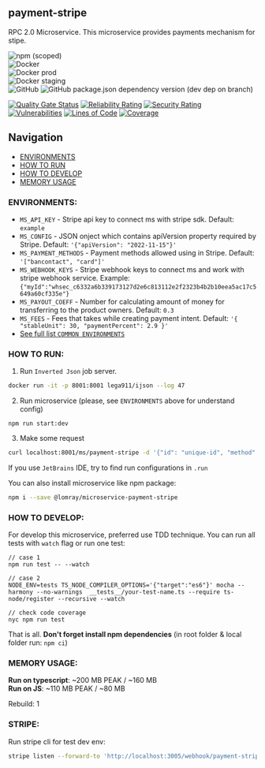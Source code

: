 payment-stripe
-------------------

RPC 2.0 Microservice.
This microservice provides payments mechanism for stipe.

![npm (scoped)](https://img.shields.io/npm/v/@lomray/microservice-payment-stripe)  
![Docker](https://img.shields.io/npm/v/@lomray/microservice-payment-stripe?label=docker)  
![Docker prod](https://img.shields.io/badge/Docker%20prod-%3Alatest-blue)  
![Docker staging](https://img.shields.io/badge/Docker%20staging-%3Alatest--staging-orange)  
![GitHub](https://img.shields.io/github/license/Lomray-Software/microservices)
![GitHub package.json dependency version (dev dep on branch)](https://img.shields.io/github/package-json/dependency-version/Lomray-Software/microservices/dev/typescript/staging)

[![Quality Gate Status](https://sonarcloud.io/api/project_badges/measure?project=microservice-payment-stripe&metric=alert_status)](https://sonarcloud.io/summary/new_code?id=microservice-payment-stripe)
[![Reliability Rating](https://sonarcloud.io/api/project_badges/measure?project=microservice-payment-stripe&metric=reliability_rating)](https://sonarcloud.io/summary/new_code?id=microservice-payment-stripe)
[![Security Rating](https://sonarcloud.io/api/project_badges/measure?project=microservice-payment-stripe&metric=security_rating)](https://sonarcloud.io/summary/new_code?id=microservice-payment-stripe)
[![Vulnerabilities](https://sonarcloud.io/api/project_badges/measure?project=microservice-payment-stripe&metric=vulnerabilities)](https://sonarcloud.io/summary/new_code?id=microservice-payment-stripe)
[![Lines of Code](https://sonarcloud.io/api/project_badges/measure?project=microservice-payment-stripe&metric=ncloc)](https://sonarcloud.io/summary/new_code?id=microservice-payment-stripe)
[![Coverage](https://sonarcloud.io/api/project_badges/measure?project=microservice-payment-stripe&metric=coverage)](https://sonarcloud.io/summary/new_code?id=microservice-payment-stripe)

## Navigation
- [ENVIRONMENTS](#environments)
- [HOW TO RUN](#how-to-run)
- [HOW TO DEVELOP](#how-to-develop)
- [MEMORY USAGE](#memory-usage)

### <a id="environments"></a>ENVIRONMENTS:
- `MS_API_KEY` - Stripe api key to connect ms with stripe sdk. Default: `example`
- `MS_CONFIG` - JSON onject which contains apiVersion property required by Stripe. Default: `'{"apiVersion": "2022-11-15"}'`
- `MS_PAYMENT_METHODS` - Payment methods allowed using in Stripe. Default: `'["bancontact", "card"]'`
- `MS_WEBHOOK_KEYS` - Stripe webhook keys to connect ms and work with stripe webhook service. Example: `{"myId":"whsec_c6332a6b339173127d2e6c813112e2f2323b4b2b10eea5ac17c5649a60cf335e"}`
- `MS_PAYOUT_COEFF` - Number for calculating amount of money for transferring to the product owners. Default: `0.3`
- `MS_FEES` - Fees that takes while creating payment intent. Default: `'{ "stableUnit": 30, "paymentPercent": 2.9 }'`
- [See full list `COMMON ENVIRONMENTS`](https://github.com/Lomray-Software/microservice-helpers#common-environments)

### <a id="how-to-run"></a>HOW TO RUN:
1. Run `Inverted Json` job server.
```bash
docker run -it -p 8001:8001 lega911/ijson --log 47
```
2. Run microservice (please, see `ENVIRONMENTS` above for understand config)
```
npm run start:dev
```
3. Make some request
```bash
curl localhost:8001/ms/payment-stripe -d '{"id": "unique-id", "method": "demo", "params": {}}'
```

If you use `JetBrains` IDE, try to find run configurations in `.run`

You can also install microservice like npm package:
```bash
npm i --save @lomray/microservice-payment-stripe
```

### <a id="how-to-develop"></a>HOW TO DEVELOP:
For develop this microservice, preferred use TDD technique.
You can run all tests with `watch` flag or run one test:
```
// case 1
npm run test -- --watch

// case 2
NODE_ENV=tests TS_NODE_COMPILER_OPTIONS='{"target":"es6"}' mocha --harmony --no-warnings  __tests__/your-test-name.ts --require ts-node/register --recursive --watch

// check code coverage
nyc npm run test
```

That is all. **Don't forget install npm dependencies**
(in root folder & local folder run:  `npm ci`)

### <a id="memory-usage"></a>MEMORY USAGE:

__Run on typescript__: ~200 MB PEAK / ~160 MB  
__Run on JS__: ~110 MB PEAK / ~80 MB

Rebuild: 1

### <a id="memory-usage"></a>STRIPE:

Run stripe cli for test dev env:
```bash
stripe listen --forward-to 'http://localhost:3005/webhook/payment-stripe.stripe.webhook/webhooktokenoooooooooooooooooooo?id=connect'
```
